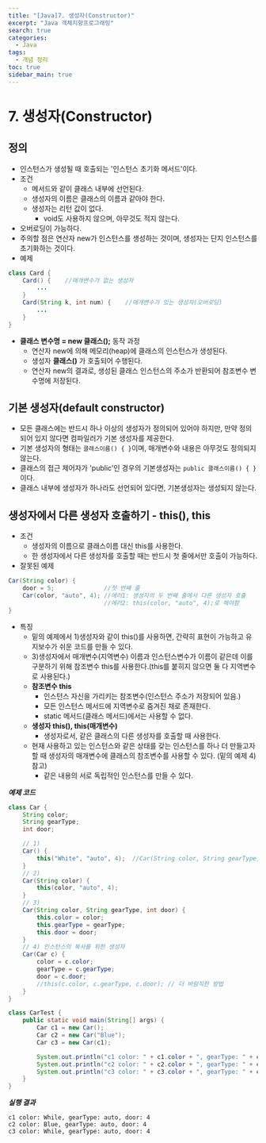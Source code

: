 ```yaml
---
title: "[Java]7. 생성자(Constructor)"
excerpt: "Java 객체지향프로그래밍"
search: true
categories:
  - Java
tags:
  - 개념 정리
toc: true
sidebar_main: true
---
```


# 7. 생성자(Constructor)

## 정의
- 인스턴스가 생성될 때 호출되는 '인스턴스 초기화 메서드'이다.
- 조건
	- 메서드와 같이 클래스 내부에 선언된다.
	- 생성자의 이름은 클래스의 이름과 같아야 한다.
	- 생성자는 리턴 값이 없다.
		- void도 사용하지 않으며, 아무것도 적지 않는다.
- 오버로딩이 가능하다.
- 주의할 점은 연산자 new가 인스턴스를 생성하는 것이며, 생성자는 단지 인스턴스를 초기화하는 것이다.
- 예제

```java
class Card {
	Card() {    //매개변수가 없는 생성자
		...
	}
	Card(String k, int num) {    //매개변수가 있는 생성자(오버로딩)
		...
	}
}
```

- __클래스 변수명 = new 클래스();__ 동작 과정
	- 연산자 new에 의해 메모리(heap)에 클래스의 인스턴스가 생성된다.
	- 생성자 **클래스()** 가 호출되어 수행된다.
	- 연산자 new의 결과로, 생성된 클래스 인스턴스의 주소가 반환되어 참조변수 변수명에 저장된다.

## 기본 생성자(default constructor)
- 모든 클래스에는 반드시 하나 이상의 생성자가 정의되어 있어야 하지만, 만약 정의되어 있지 않다면 컴파일러가 기본 생성자를 제공한다.
- 기본 생성자의 형태는 ```클래스이름() { }```이며, 매개변수와 내용은 아무것도 정의되지 않는다.
- 클래스의 접근 제어자가 'public'인 경우의 기본생성자는 ```public 클래스이름() { }```이다.
- 클래스 내부에 생성자가 하나라도 선언되어 있다면, 기본생성자는 생성되지 않는다.

## 생성자에서 다른 생성자 호출하기 - this(), this
- 조건
	- 생성자의 이름으로 클래스이름 대신 this를 사용한다.
	- 한 생성자에서 다른 생성자를 호출할 때는 반드시 첫 줄에서만 호출이 가능하다.
- 잘못된 예제

```java
Car(String color) {
	door = 5;              //첫 번째 줄
	Car(color, "auto", 4); //에러1: 생성자의 두 번째 줄에서 다른 생성자 호출
	                       //에러2: this(color, "auto", 4);로 해야함
}
```

- 특징
	- 밑의 예제에서 1)생성자와 같이 this()를 사용하면, 간략히 표현이 가능하고 유지보수가 쉬운 코드를 만들 수 있다.
	- 3)생성자에서 매개변수(지역변수) 이름과 인스턴스변수가 이름이 같은데 이를 구분하기 위해 참조변수 this를 사용한다.(this를 붙히지 않으면 둘 다 지역변수로 사용된다.)
	- **참조변수 this**
		- 인스턴스 자신을 가리키는 참조변수(인스턴스 주소가 저장되어 있음.)
		- 모든 인스턴스 메서드에 지역변수로 줌겨진 채로 존재한다.
		- static 메서드(클래스 메서드)에서는 사용할 수 없다.
	- **생성자 this(), this(매개변수)**
		- 생성자로서, 같은 클래스의 다른 생성자를 호출할 때 사용한다.
	- 현재 사용하고 있는 인스턴스와 같은 상태를 갖는 인스턴스를 하나 더 만들고자 할 때 생성자의 매개변수에 클래스의 참조변수를 사용할 수 있다.
	(밑의 예제 4) 참고)
		- 같은 내용의 서로 독립적인 인스턴스를 만들 수 있다.</br>

___예제 코드___

```java
class Car {
	String color;
	String gearType;
	int door;

	// 1)
	Car() {
		this("White", "auto", 4);  //Car(String color, String gearType, int door) 호출
	}
	// 2)
	Car(String color) {
		this(color, "auto", 4);
	}
	// 3)
	Car(String color, String gearType, int door) {
		this.color = color;
		this.gearType = gearType;
		this.door = door;
	}
	// 4) 인스턴스의 복사를 위한 생성자
	Car(Car c) {
		color = c.color;
		gearType = c.gearType;
		door = c.door;
		//this(c.color, c.gearType, c.door); // 더 바람직한 방법
	}
}

class CarTest {
	public static void main(String[] args) {
		Car c1 = new Car();
		Car c2 = new Car("Blue");
		Car c3 = new Car(c1);

		System.out.println("c1 color: " + c1.color + ", gearType: " + c1.gearType + ", door: " + c1.door);
		System.out.println("c2 color: " + c2.color + ", gearType: " + c2.gearType + ", door: " + c2.door);
		System.out.println("c3 color: " + c3.color + ", gearType: " + c3.gearType + ", door: " + c3.door);
	}
}
```

___실행 결과___

```
c1 color: While, gearType: auto, door: 4
c2 color: Blue, gearType: auto, door: 4
c3 color: While, gearType: auto, door: 4
```
